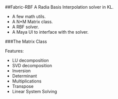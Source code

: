 ##Fabric-RBF
A Radia Basis Interpolation solver in KL.

* A few math utils.
* A N*M Matrix class.
* A RBF solver.
* A Maya UI to interface with the solver.

###The Matrix Class

Features:
* LU decomposition
* SVD decomposition
* Inversion
* Determinant
* Multiplications
* Transpose
* Linear System Solving
